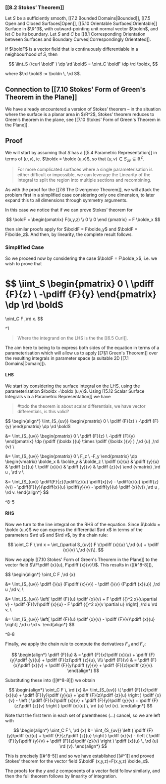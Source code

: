 ### [[8.2 Stokes’ Theorem]]

Let $S$ be a sufficiently smooth, [[7.2 Bounded Domains|Bounded]], [[7.5 Open and Closed Surfaces|Open]], [[5.10 Orientable Surfaces|Orientable]] Surface in $\R^3$, with outward-pointing unit normal vector $\boldn$, and let $C$ be its boundary. Let $S$ and $C$ be [[8.1 Corresponding Orientation between Surfaces and Boundary Curves|Correspondingly Orientated]].

If $\boldF$ is a vector field that is continuously differentiable in a neighbourhood of $S$, then

$$
\iint_S (\curl \boldF ) \dp \rd \boldS =
\oint_C \boldF \dp \rd \boldx,
$$

where $\rd \boldS := \boldn \, \rd S$.

## Connection to [[7.10 Stokes' Form of Green's Theorem in the Plane]]

We have already encountered a version of Stokes’ theorem – in the situation where the surface is a planar area in $\R^2$, Stokes’ theorem reduces to Green’s theorem in the plane, see [[7.10 Stokes' Form of Green's Theorem in the Plane]].

## Proof

We will start by assuming that $S$ has a [[5.4 Parametric Representation]] in terms of $(u,v)$, ie. $\boldx = \boldx (u,v)$, so that $(u,v)\in S_{uv} \subseteq \mathbb {R}^2$.

> For more complicated surfaces where a single parameterisation is either difficult or impossible, we can leverage the Linearity of the Integral to split the region into multiple sections and recombining.

As with the proof for the [[7.6 The Divergence Theorem]], we will attack the problem first in a simplified case considering only one dimension, to later expand this to all dimensions through symmetry arguments.

In this case we notice that if we can prove Stokes’ theorem for

$$
\boldF = \begin{pmatrix}
	F(x,y,z) \\ 0 \\ 0
\end {pmatrix} = F \bolde_x 
$$

then similar proofs apply for $\boldF = F\bolde_y$ and $\boldF = F\bolde_z$. And then, by linearity, the complete result follows.

### Simplified Case

So we proceed now by considering the case $\boldF = F\bolde_x$, i.e. we wish to prove that

$$
\iint_S \begin{pmatrix}
	0 \\
	\pdiff {F}{z} \\
	-\pdiff {F}{y}
\end{pmatrix} \dp \rd \boldS
=
\oint_C F \,\rd x.
$$

^1

> Where the integrand on the LHS is the the [[6.5 Curl]].

The aim here to being to to express both sides of the equation in terms of a parameterisation which will allow us to apply [[7§1 Green's Theorem]] over the resulting integrals in parameter space (a suitable 2D [[7.1 Domains|Domain]]).

#### LHS

We start by considering the surface integral on the LHS, using the parameterisation $\boldx =\boldx (u,v)$. Using [[5.12 Scalar Surface Integrals via a Parametric Representation]] we have

> #todo the theorem is about scalar differentials, we have vector differentials, is this valid?

$$ \begin{align*}
\iint_{S_{uv}} \begin{pmatrix}
	0 \\
	\pdiff {F}{z} \\
	-\pdiff {F}{y}
\end{pmatrix} \dp \rd \boldS

&= \iint_{S_{uv}} \begin{pmatrix}
	0 \\ \pdiff {F}{z} \\ -\pdiff {F}{y}
\end{pmatrix} \dp \(\pdiff {\boldx }{u} \times \pdiff {\boldx }{v} \) \,\rd {u} \,\rd {v} \\

&= \iint_{S_{uv}} \begin{pmatrix}
	0 \\ F_z \\ -F_y
\end{pmatrix} \dp \begin{vmatrix}
	\bolde_x & \bolde_y & \bolde_z \\
	\pdiff {x}{u} & \pdiff {y}{u} & \pdiff {z}{u} \\
	\pdiff {x}{v} & \pdiff {y}{v} & \pdiff {z}{v}
\end {vmatrix} \,\rd u \, \rd v \\

&= \iint_{S_{uv}}
	\pdiff{F}{z}\(\pdiff{z}{u} \pdiff{x}{v} - \pdiff{x}{u} \pdiff{z}{v}\)
	-
	\pdiff{F}{y}\(\pdiff{x}{u} \pdiff{y}{v} - \pdiff{y}{u} \pdiff {x}{v}\)
\,\rd u \, \rd v.
\end{align*}
$$

^8-5

#### RHS

Now we turn to the line integral on the RHS of the equation. Since $\boldx = \boldx (u,v)$ we can express the differential $\rd x$ in terms of the parameters $\rd u$ and $\rd v$, by the chain rule:

$$
\oint_C F \,\rd x =
\int_{\partial S_{uv}} F \(\pdiff {x}{u} \,\rd {u} + \pdiff {x}{v} \,\rd {v}\).
$$

Now we apply [[7.10 Stokes' Form of Green's Theorem in the Plane]] to the vector field $\(F\pdiff {x}{u}, F\pdiff {x}{v}\)$. This results in ([[#^8-8]]),

$$
\begin{align*}
\oint_C F \,\rd {x}

&= \iint_{S_{uv}}
	\pdiff {}{u} \(F\pdiff {x}{v}\) -
	\pdiff {}{v} \(F\pdiff {x}{u}\)
\,\rd u \,\rd v, \\

&= \iint_{S_{uv}} \left[
	\pdiff {F}{u} \pdiff {x}{v} +
	F \pdiff {{}^2 x}{u\partial v} -
	\pdiff {F}{v}\pdiff {x}{u} -
	F \pdiff {{}^2 x}{v \partial u}
\right] \,\rd u \rd v, \\

&= \iint_{S_{uv}} \left[
	\pdiff {F}{u} \pdiff {x}{v} - \pdiff {F}{v}\pdiff {x}{u}
\right] \,\rd u \rd v.
\end{align*}
$$

^8-8

Finally, we apply the chain rule to compute the derivatives $F_u$ and $F_v$:

$$ \begin{align*} \pdiff {F}{u} & = \pdiff {F}{x}\pdiff {x}{u} + \pdiff {F}{y}\pdiff {y}{u} + \pdiff {F}{z}\pdiff {z}{u},  \\\\ \pdiff {F}{v} & = \pdiff {F}{x}\pdiff {x}{v} + \pdiff {F}{y}\pdiff {y}{v} + \pdiff {F}{z}\pdiff {z}{v}. \end{align*} $$

Substituting these into ([[#^8-8]]) we obtain

$$ \begin{align*} \oint_C F \, \rd {x} &= \iint_{S_{uv}} \( \pdiff {F}{x}\pdiff {x}{u} + \pdiff {F}{y}\pdiff {y}{u} + \pdiff {F}{z}\pdiff {z}{u} \right ) \pdiff {x}{v} - \left ( \pdiff {F}{x}\pdiff {x}{v} + \pdiff {F}{y}\pdiff {y}{v} + \pdiff {F}{z}\pdiff {z}{v} \right ) \pdiff {x}{u} \, \rd {u} \rd {v}. \end{align*} $$

Note that the first term in each set of parentheses $(\ldots)$ cancel, so we are left with

$$ \begin{align*} \oint_C F \, \rd {x} &= \iint_{S_{uv}} \left ( \pdiff {F}{y}\pdiff {y}{u} + \pdiff {F}{z}\pdiff {z}{u} \right ) \pdiff {x}{v} - \left ( \pdiff {F}{y}\pdiff {y}{v} + \pdiff {F}{z}\pdiff {z}{v} \right ) \pdiff {x}{u} \, \rd {u} \rd {v}. \end{align*} $$

This is precisely [[#^8-5]] and so we have established [[#^1]] and proved Stokes’ theorem for the vector field $\boldF (x,y,z)=F(x,y,z) \bolde_x$.

The proofs for the $y$ and $z$ components of a vector field follow similarly, and then the full theorem follows by linearity of integration.

